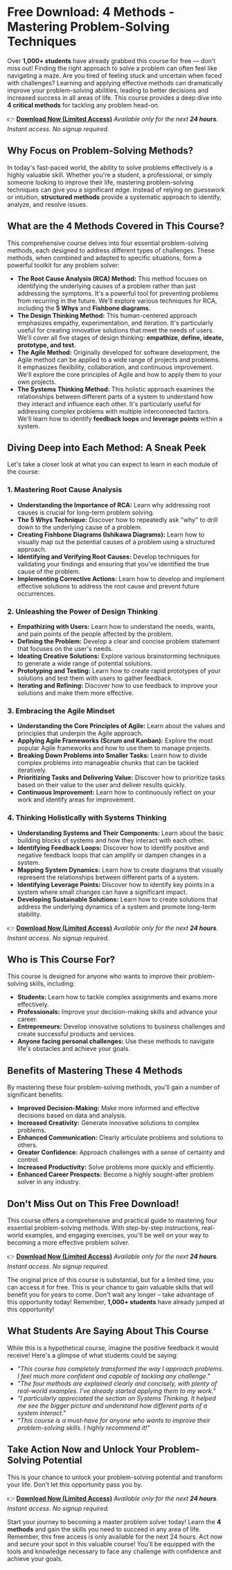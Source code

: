# Free Download: 4 Methods - Mastering Problem-Solving Techniques

Over **1,000+ students** have already grabbed this course for free — don’t miss out! Finding the right approach to solve a problem can often feel like navigating a maze. Are you tired of feeling stuck and uncertain when faced with challenges? Learning and applying effective methods can dramatically improve your problem-solving abilities, leading to better decisions and increased success in all areas of life. This course provides a deep dive into **4 critical methods** for tackling any problem head-on.

👉 [**Download Now (Limited Access)**](https://udemywork.com/4-methods)
_Available only for the next **24 hours**. Instant access. No signup required._

## Why Focus on Problem-Solving Methods?

In today's fast-paced world, the ability to solve problems effectively is a highly valuable skill. Whether you're a student, a professional, or simply someone looking to improve their life, mastering problem-solving techniques can give you a significant edge. Instead of relying on guesswork or intuition, **structured methods** provide a systematic approach to identify, analyze, and resolve issues.

## What are the 4 Methods Covered in This Course?

This comprehensive course delves into four essential problem-solving methods, each designed to address different types of challenges. These methods, when combined and adapted to specific situations, form a powerful toolkit for any problem solver:

*   **The Root Cause Analysis (RCA) Method:** This method focuses on identifying the underlying causes of a problem rather than just addressing the symptoms. It's a powerful tool for preventing problems from recurring in the future. We'll explore various techniques for RCA, including the **5 Whys** and **Fishbone diagrams**.
*   **The Design Thinking Method:** This human-centered approach emphasizes empathy, experimentation, and iteration. It's particularly useful for creating innovative solutions that meet the needs of users. We'll cover all five stages of design thinking: **empathize, define, ideate, prototype, and test.**
*   **The Agile Method:** Originally developed for software development, the Agile method can be applied to a wide range of projects and problems. It emphasizes flexibility, collaboration, and continuous improvement. We'll explore the core principles of Agile and how to apply them to your own projects.
*   **The Systems Thinking Method:** This holistic approach examines the relationships between different parts of a system to understand how they interact and influence each other. It's particularly useful for addressing complex problems with multiple interconnected factors. We'll learn how to identify **feedback loops** and **leverage points** within a system.

## Diving Deep into Each Method: A Sneak Peek

Let's take a closer look at what you can expect to learn in each module of the course:

### 1. Mastering Root Cause Analysis

*   **Understanding the Importance of RCA:** Learn why addressing root causes is crucial for long-term problem solving.
*   **The 5 Whys Technique:** Discover how to repeatedly ask "why" to drill down to the underlying cause of a problem.
*   **Creating Fishbone Diagrams (Ishikawa Diagrams):** Learn how to visually map out the potential causes of a problem using a structured approach.
*   **Identifying and Verifying Root Causes:** Develop techniques for validating your findings and ensuring that you've identified the true cause of the problem.
*   **Implementing Corrective Actions:** Learn how to develop and implement effective solutions to address the root cause and prevent future occurrences.

### 2. Unleashing the Power of Design Thinking

*   **Empathizing with Users:** Learn how to understand the needs, wants, and pain points of the people affected by the problem.
*   **Defining the Problem:** Develop a clear and concise problem statement that focuses on the user's needs.
*   **Ideating Creative Solutions:** Explore various brainstorming techniques to generate a wide range of potential solutions.
*   **Prototyping and Testing:** Learn how to create rapid prototypes of your solutions and test them with users to gather feedback.
*   **Iterating and Refining:** Discover how to use feedback to improve your solutions and make them more effective.

### 3. Embracing the Agile Mindset

*   **Understanding the Core Principles of Agile:** Learn about the values and principles that underpin the Agile approach.
*   **Applying Agile Frameworks (Scrum and Kanban):** Explore the most popular Agile frameworks and how to use them to manage projects.
*   **Breaking Down Problems into Smaller Tasks:** Learn how to divide complex problems into manageable chunks that can be tackled iteratively.
*   **Prioritizing Tasks and Delivering Value:** Discover how to prioritize tasks based on their value to the user and deliver results quickly.
*   **Continuous Improvement:** Learn how to continuously reflect on your work and identify areas for improvement.

### 4. Thinking Holistically with Systems Thinking

*   **Understanding Systems and Their Components:** Learn about the basic building blocks of systems and how they interact with each other.
*   **Identifying Feedback Loops:** Discover how to identify positive and negative feedback loops that can amplify or dampen changes in a system.
*   **Mapping System Dynamics:** Learn how to create diagrams that visually represent the relationships between different parts of a system.
*   **Identifying Leverage Points:** Discover how to identify key points in a system where small changes can have a significant impact.
*   **Developing Sustainable Solutions:** Learn how to create solutions that address the underlying dynamics of a system and promote long-term stability.

👉 [**Download Now (Limited Access)**](https://udemywork.com/4-methods)
_Available only for the next **24 hours**. Instant access. No signup required._

## Who is This Course For?

This course is designed for anyone who wants to improve their problem-solving skills, including:

*   **Students:** Learn how to tackle complex assignments and exams more effectively.
*   **Professionals:** Improve your decision-making skills and advance your career.
*   **Entrepreneurs:** Develop innovative solutions to business challenges and create successful products and services.
*   **Anyone facing personal challenges:** Use these methods to navigate life's obstacles and achieve your goals.

## Benefits of Mastering These 4 Methods

By mastering these four problem-solving methods, you'll gain a number of significant benefits:

*   **Improved Decision-Making:** Make more informed and effective decisions based on data and analysis.
*   **Increased Creativity:** Generate innovative solutions to complex problems.
*   **Enhanced Communication:** Clearly articulate problems and solutions to others.
*   **Greater Confidence:** Approach challenges with a sense of certainty and control.
*   **Increased Productivity:** Solve problems more quickly and efficiently.
*   **Enhanced Career Prospects:** Become a highly sought-after problem solver in any industry.

## Don't Miss Out on This Free Download!

This course offers a comprehensive and practical guide to mastering four essential problem-solving methods. With step-by-step instructions, real-world examples, and engaging exercises, you'll be well on your way to becoming a more effective problem solver.

👉 [**Download Now (Limited Access)**](https://udemywork.com/4-methods)
_Available only for the next **24 hours**. Instant access. No signup required._

The original price of this course is substantial, but for a limited time, you can access it for free. This is your chance to gain valuable skills that will benefit you for years to come. Don't wait any longer – take advantage of this opportunity today! Remember, **1,000+ students** have already jumped at this opportunity!

## What Students Are Saying About This Course

While this is a hypothetical course, imagine the positive feedback it would receive! Here's a glimpse of what students could be saying:

*   _"This course has completely transformed the way I approach problems. I feel much more confident and capable of tackling any challenge."_
*   _"The four methods are explained clearly and concisely, with plenty of real-world examples. I've already started applying them to my work."_
*   _"I particularly appreciated the section on Systems Thinking. It helped me see the bigger picture and understand how different parts of a system interact."_
*   _"This course is a must-have for anyone who wants to improve their problem-solving skills. I highly recommend it!"_

## Take Action Now and Unlock Your Problem-Solving Potential

This is your chance to unlock your problem-solving potential and transform your life. Don't let this opportunity pass you by.

👉 [**Download Now (Limited Access)**](https://udemywork.com/4-methods)
_Available only for the next **24 hours**. Instant access. No signup required._

Start your journey to becoming a master problem solver today! Learn the **4 methods** and gain the skills you need to succeed in any area of life. Remember, this free access is only available for the next 24 hours. Act now and secure your spot in this valuable course! You'll be equipped with the tools and knowledge necessary to face any challenge with confidence and achieve your goals.
